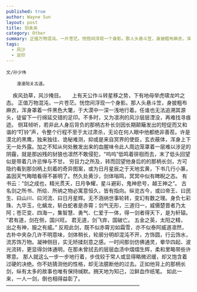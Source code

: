 ```yaml
---
published: true
author: Wayne Sun
layout: post
title: 剑未央
category: Other
summary: 正值万物混沌，一片苍茫。恍惚间浮现一个身影。那人头悬斗笠，身披粗布麻衣，浑身罩着一件黑色大氅，于大漠中一深一浅地行着。任谁也无法追溯其源头，徒留下一行绵延交错的足印。不多时，又为凛冽的风沙层层湮没，再难找寻痕迹。
tags:
  - 风沙
  - 足印
---
```


`文/孙少伟`

        漫漫阳关古道。
　    疾风劲草，风沙掩目。
　    上有天公作斗转星移之势，下有地母举虎啸龙吟之态。
        正值万物混沌，一片苍茫。恍惚间浮现一个身影。那人头悬斗笠，身披粗布麻衣，浑身罩着一件黑色大氅，于大漠中一深一浅地行着。任谁也无法追溯其源头，徒留下一行绵延交错的足印。不多时，又为凛冽的风沙层层湮没，再难找寻痕迹。
  侧耳倾听，若非此人身后背负的那柄古朴长剑因长期颠簸发出的短促而又和谐的“叮铃”声，令整个行程不至于太过肃杀，无论在何人眼中他都绝非善茬。许是漠北的黑鹰，独来独往、诡秘难测，抑或是来自冥界的使臣，玄衣蔽体，浑身上下无一处外露。加之不知从何处散发出来的血腥味令此人周边笼罩着一层难以涉足的阴霾，就是那凶残的豺狼也凛然不敢侵犯，“呜呜”低鸣着徘徊而去，末了低头回望似是带着几许忌惮与不甘。
  穷目力之所及，转而回望他身后的的那柄长剑，方可隐约看到那剑柄上刻着的奇异图案，或为日月星辰之于天地玄黄，下书几行小篆，盖因天气晦暗看得不甚明了。然久处黄沙，剑体嗡鸣，冥冥中似有睥睨之态。
  有书云：“剑之成也，精光贯天，日月争耀，星斗避彩，鬼神悲号，越王神之”。
  古名剑之所书、所绘、所纳之物必寓意恒久，皆有指向。纵览古今，或曰帝王、曰民生、曰山川、曰河流、曰日月星辉。无不涵纳世事轮转，变幻有数之理。身负七彩珠、九华玉，化螭龙，斩白蛇者是赤霄；剑气无形，三道归一，威慑楚晋者乃太阿；苍茫变、四海一，集智慧、勇气、仁爱于一体，得一剑者得天下，是为轩辕。
  “君有道，剑在侧，国兴旺。 君无道，剑飞弃，国破亡。 五金之英，太阳之精，出之有神，服之有威。”
  反观此剑，既不似赤霄刃如霜雪，亦不似泰阿威道凛然，古朴中夹杂几许不明意味，剑体稍长，轮廓分明却混沌不开，方饰圆，行云饰水，流苏饰万物。凝神侧目，实无矫揉刻意之感。一时间那剑仿佛通灵，晕华四起、波光流转，更显得剑体通明，在那未曾拭去的层层血渍中熠熠生辉，柔和里略带些许寒意。
  那人就这么一步一步地行着，步伐较于常人或显得略微迟缓，却又饱含着过硬的决绝。你不妨猜测他的性格，却无法臆断他的过去。正如他背上的那柄长剑，纵有太多的故事也唯有保持缄默。拥天地为知己，泣鲜血作纸笔。
  如此一来，一人一剑，倒也相得益彰了。
——————————————————————————